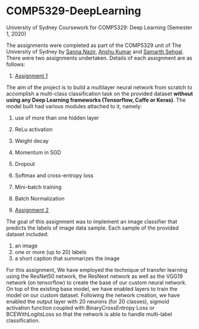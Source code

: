 # COMP5329-DeepLearning
University of Sydney Coursework for COMP5329: Deep Learning (Semester 1, 2020)

The assignments were completed as part of the COMP5329 unit of The University of Sydney by [Sanna Nazir](https://github.com/Sanna-Nazir), [Anshu Kumar](https://github.com/anshukr5) and [Samarth Sehgal](https://github.com/samarthsehgal97). There were two assignments undertaken. Details of each assignment are as follows:

1. [Assignment 1](https://github.com/Sanna-Nazir/COMP5329-DeepLearning/tree/main/Assignment_1)

The aim of the project is to build a multilayer neural network from scratch to accomplish a multi-class classification task on the provided dataset **without using any Deep Learning frameworks (Tensorflow, Caffe or Keras)**. The model built had various modules attached to it, namely:

  1. use of more than one hidden layer
  2. ReLu activation
  3. Weight decay
  4. Momentum in SGD
  5. Dropout
  6. Softmax and cross-entropy loss
  7. Mini-batch training
  8. Batch Normalization


2. [Assignment 2](https://github.com/Sanna-Nazir/COMP5329-DeepLearning/tree/main/Assignment_2)

The goal of this assignment was to implement an image classifier that predicts the labels of image data sample. Each sample of the provided dataset included:

  1. an image
  2. one or more (up to 20) labels
  3. a short caption that summarizes the image

For this assignment, We have employed the technique of transfer learning using the ResNet50 network, the ResNext network as well as the VGG19 network (on tensorflow) to create the base of our custom neural network. On top of the existing base model, we have enabled layers to train the model on our custom dataset. Following the network creation, we have enabled the output layer with 20 neurons (for 20 classes), sigmoid activation function coupled with BinaryCrossEntropy Loss or BCEWithLogitsLoss so that the network is able to handle multi-label classification.
